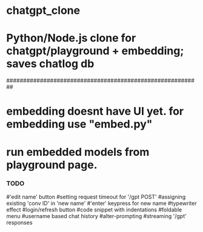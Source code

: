 # chatgpt_clone
# Python/Node.js clone for chatgpt/playground + embedding; saves chatlog db

##########################################################
# embedding doesnt have UI yet. for embedding use "embed.py"
# run embedded models from playground page.

### TODO
#'edit name' button
#setting request timeout for '/gpt POST'
#assigning existing 'conv ID' in 'new name'
#'enter' keypress for new name
#typewriter effect
#login/refresh button
#code snippet with indentations
#foldable menu
#username based chat history
#alter-prompting
#streaming '/gpt' responses


